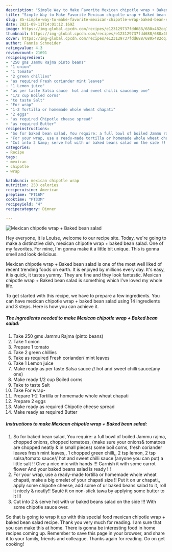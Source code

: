 ```yaml
---
description: "Simple Way to Make Favorite Mexican chipotle wrap + Baked bean salad"
title: "Simple Way to Make Favorite Mexican chipotle wrap + Baked bean salad"
slug: 85-simple-way-to-make-favorite-mexican-chipotle-wrap-baked-bean-salad
date: 2021-09-11T14:01:12.169Z
image: https://img-global.cpcdn.com/recipes/e123129737fdd688/680x482cq70/mexican-chipotle-wrap-baked-bean-salad-recipe-main-photo.jpg
thumbnail: https://img-global.cpcdn.com/recipes/e123129737fdd688/680x482cq70/mexican-chipotle-wrap-baked-bean-salad-recipe-main-photo.jpg
cover: https://img-global.cpcdn.com/recipes/e123129737fdd688/680x482cq70/mexican-chipotle-wrap-baked-bean-salad-recipe-main-photo.jpg
author: Fannie Schneider
ratingvalue: 4.3
reviewcount: 21691
recipeingredient:
- "250 gms Jammu Rajma pinto beans"
- "1 onion"
- "1 tomato"
- "2 green chillies"
- "as required Fresh coriander mint leaves"
- "1 Lemon juice"
- "as per taste Salsa sauce  hot and sweet chilli sauceany one"
- "1/2 cup Boiled corns"
- "to taste Salt"
- "For wrap"
- "1-2 Tortilla or homemade whole wheat chapati"
- "2 eggs"
- "as required Chipotle cheese spread"
- "as required Butter"
recipeinstructions:
- "So for baked bean salad, You require: a full bowl of boiled Jammu rajma, chopped onions, chopped tomatoes, (make sure your onions&amp; tomatoes are chopped neatly &amp; in small pieces) some boil corns, fresh coriander leaves fresh mint leaves,, 1 chopped green chilli,, 2 tsp lemon, 2 tsp salsa/tomato sauce// hot and sweet chilli sauce (anyone you can put) a little salt !! Give a nice mix with hands !!! Garnish it with some carrot flower And your baked beans salad is ready !!!"
- "For your wrap, use a ready-made tortilla or homemade whole wheat chapati, make a big omelet of your chapati size !! Put it on ur chapati,, apply some chipotle cheese, add some of ur baked beans salad to it, roll it nicely &amp; neatly!! Sauté it on non-stick tawa by applying some butter to it !!!"
- "Cut into 2 &amp; serve hot with ur baked beans salad on the side !!! With some chipotle sauce over."
categories:
- Recipe
tags:
- mexican
- chipotle
- wrap

katakunci: mexican chipotle wrap 
nutrition: 250 calories
recipecuisine: American
preptime: "PT16M"
cooktime: "PT33M"
recipeyield: "4"
recipecategory: Dinner

---
```



![Mexican chipotle wrap + Baked bean salad](https://img-global.cpcdn.com/recipes/e123129737fdd688/680x482cq70/mexican-chipotle-wrap-baked-bean-salad-recipe-main-photo.jpg)

Hey everyone, it is Louise, welcome to our recipe site. Today, we're going to make a distinctive dish, mexican chipotle wrap + baked bean salad. One of my favorites. For mine, I'm gonna make it a little bit unique. This is gonna smell and look delicious.

Mexican chipotle wrap + Baked bean salad is one of the most well liked of recent trending foods on earth. It is enjoyed by millions every day. It's easy, it is quick, it tastes yummy. They are fine and they look fantastic. Mexican chipotle wrap + Baked bean salad is something which I've loved my whole life.




To get started with this recipe, we have to prepare a few ingredients. You can have mexican chipotle wrap + baked bean salad using 14 ingredients and 3 steps. Here is how you can achieve it.

<!--inarticleads1-->

##### The ingredients needed to make Mexican chipotle wrap + Baked bean salad:

1. Take 250 gms Jammu Rajma (pinto beans)
1. Take 1 onion
1. Prepare 1 tomato
1. Take 2 green chillies
1. Take as required Fresh coriander/ mint leaves
1. Take 1 Lemon juice
1. Make ready as per taste Salsa sauce // hot and sweet chilli sauce(any one)
1. Make ready 1/2 cup Boiled corns
1. Take to taste Salt
1. Take For wrap-
1. Prepare 1-2 Tortilla or homemade whole wheat chapati
1. Prepare 2 eggs
1. Make ready as required Chipotle cheese spread
1. Make ready as required Butter




<!--inarticleads2-->

##### Instructions to make Mexican chipotle wrap + Baked bean salad:

1. So for baked bean salad, You require: a full bowl of boiled Jammu rajma, chopped onions, chopped tomatoes, (make sure your onions&amp; tomatoes are chopped neatly &amp; in small pieces) some boil corns, fresh coriander leaves fresh mint leaves,, 1 chopped green chilli,, 2 tsp lemon, 2 tsp salsa/tomato sauce// hot and sweet chilli sauce (anyone you can put) a little salt !! Give a nice mix with hands !!! Garnish it with some carrot flower And your baked beans salad is ready !!!
1. For your wrap, use a ready-made tortilla or homemade whole wheat chapati, make a big omelet of your chapati size !! Put it on ur chapati,, apply some chipotle cheese, add some of ur baked beans salad to it, roll it nicely &amp; neatly!! Sauté it on non-stick tawa by applying some butter to it !!!
1. Cut into 2 &amp; serve hot with ur baked beans salad on the side !!! With some chipotle sauce over.




So that is going to wrap it up with this special food mexican chipotle wrap + baked bean salad recipe. Thank you very much for reading. I am sure that you can make this at home. There is gonna be interesting food in home recipes coming up. Remember to save this page in your browser, and share it to your family, friends and colleague. Thanks again for reading. Go on get cooking!
